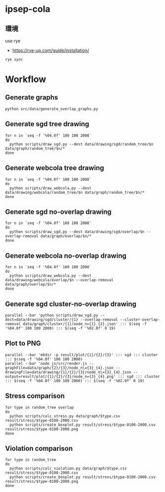 # ipsep-cola

## 環境

use rye

- https://rye-up.com/guide/installation/

```bash
rye sync
```

# Workflow

## Generate graphs

```
python src/data/generate_overlap_graphs.py
```

## Generate sgd tree drawing

```
for n in `seq -f '%04.0f' 100 100 2000`
do
  python scripts/draw_sgd.py --dest data/drawing/sgd/random_tree/$n data/graph/random_tree/$n/*
done
```

## Generate webcola tree drawing

```
for n in `seq -f '%04.0f' 100 100 2000`
do
  python scripts/draw_webcola.py --dest data/drawing/webcola/random_tree/$n data/graph/random_tree/$n/*
done
```

## Generate sgd no-overlap drawing

```
for n in `seq -f '%04.0f' 100 100 2000`
do
  python scripts/draw_sgd.py --dest data/drawing/sgd/overlap/$n --overlap-removal data/graph/overlap/$n/*
done
```

## Generate webcola no-overlap drawing

```
for n in `seq -f '%04.0f' 100 100 2000`
do
  python scripts/draw_webcola.py --dest data/drawing/webcola/overlap/$n --overlap-removal data/graph/overlap/$n/*
done
```

## Generate sgd cluster-no-overlap drawing

```
parallel --bar 'python scripts/draw_sgd.py --dest=data/drawing/sgd/cluster/{1} --overlap-removal --cluster-overlap-removal data/graph/cluster/{1}/node_n={1}_{2}.json' ::: $(seq -f '%04.0f' 100 100 2000) ::: $(seq -f '%02.0f' 0 19)
```

## Plot to PNG

```
parallel --bar 'mkdir -p result/plot/{1}/{2}/{3}' ::: sgd ::: cluster ::: $(seq -f '%04.0f' 100 100 2000)
parallel --bar 'node js/src/render.js --graphFile=data/graph/{2}/{3}/node_n\={3}_{4}.json --drawingFile=data/drawing/{1}/{2}/{3}/node_n\={3}_{4}.json --output=result/plot/{1}/{2}/{3}/node_n={3}_{4}.png' ::: sgd ::: cluster ::: $(seq -f '%04.0f' 100 100 2000) ::: $(seq -f '%02.0f' 0 19)
```

## Stress comparison

```
for type in random_tree overlap
do
  python scripts/calc_stress.py data/graph/$type.csv result/stress/$type-0100-2000.csv
  python scripts/create_boxplot.py result/stress/$type-0100-2000.csv result/stress/$type-0100-2000.png
done
```

## Violation comparison

```
for type in random_tree
do
  python scripts/calc_violation.py data/graph/$type.csv result/stress/$type-0100-2000.csv
  python scripts/create_boxplot.py result/stress/$type-0100-2000.csv result/stress/$type-0100-2000.png
done
```
